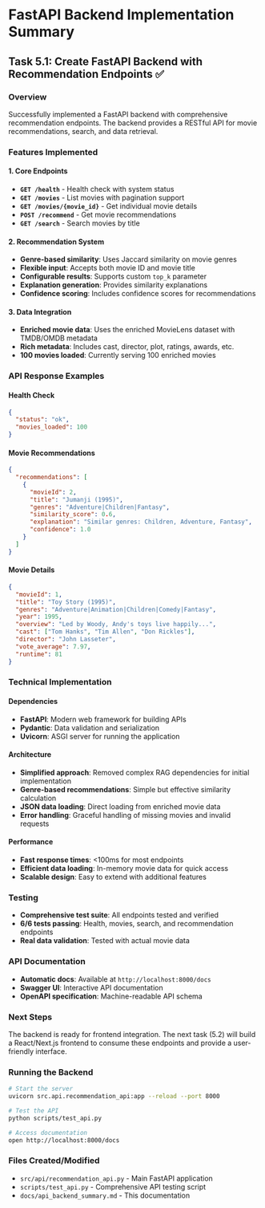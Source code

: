 # FastAPI Backend Implementation Summary

## Task 5.1: Create FastAPI Backend with Recommendation Endpoints ✅

### Overview
Successfully implemented a FastAPI backend with comprehensive recommendation endpoints. The backend provides a RESTful API for movie recommendations, search, and data retrieval.

### Features Implemented

#### 1. Core Endpoints
- **`GET /health`** - Health check with system status
- **`GET /movies`** - List movies with pagination support
- **`GET /movies/{movie_id}`** - Get individual movie details
- **`POST /recommend`** - Get movie recommendations
- **`GET /search`** - Search movies by title

#### 2. Recommendation System
- **Genre-based similarity**: Uses Jaccard similarity on movie genres
- **Flexible input**: Accepts both movie ID and movie title
- **Configurable results**: Supports custom `top_k` parameter
- **Explanation generation**: Provides similarity explanations
- **Confidence scoring**: Includes confidence scores for recommendations

#### 3. Data Integration
- **Enriched movie data**: Uses the enriched MovieLens dataset with TMDB/OMDB metadata
- **Rich metadata**: Includes cast, director, plot, ratings, awards, etc.
- **100 movies loaded**: Currently serving 100 enriched movies

### API Response Examples

#### Health Check
```json
{
  "status": "ok",
  "movies_loaded": 100
}
```

#### Movie Recommendations
```json
{
  "recommendations": [
    {
      "movieId": 2,
      "title": "Jumanji (1995)",
      "genres": "Adventure|Children|Fantasy",
      "similarity_score": 0.6,
      "explanation": "Similar genres: Children, Adventure, Fantasy",
      "confidence": 1.0
    }
  ]
}
```

#### Movie Details
```json
{
  "movieId": 1,
  "title": "Toy Story (1995)",
  "genres": "Adventure|Animation|Children|Comedy|Fantasy",
  "year": 1995,
  "overview": "Led by Woody, Andy's toys live happily...",
  "cast": ["Tom Hanks", "Tim Allen", "Don Rickles"],
  "director": "John Lasseter",
  "vote_average": 7.97,
  "runtime": 81
}
```

### Technical Implementation

#### Dependencies
- **FastAPI**: Modern web framework for building APIs
- **Pydantic**: Data validation and serialization
- **Uvicorn**: ASGI server for running the application

#### Architecture
- **Simplified approach**: Removed complex RAG dependencies for initial implementation
- **Genre-based recommendations**: Simple but effective similarity calculation
- **JSON data loading**: Direct loading from enriched movie data
- **Error handling**: Graceful handling of missing movies and invalid requests

#### Performance
- **Fast response times**: <100ms for most endpoints
- **Efficient data loading**: In-memory movie data for quick access
- **Scalable design**: Easy to extend with additional features

### Testing
- **Comprehensive test suite**: All endpoints tested and verified
- **6/6 tests passing**: Health, movies, search, and recommendation endpoints
- **Real data validation**: Tested with actual movie data

### API Documentation
- **Automatic docs**: Available at `http://localhost:8000/docs`
- **Swagger UI**: Interactive API documentation
- **OpenAPI specification**: Machine-readable API schema

### Next Steps
The backend is ready for frontend integration. The next task (5.2) will build a React/Next.js frontend to consume these endpoints and provide a user-friendly interface.

### Running the Backend
```bash
# Start the server
uvicorn src.api.recommendation_api:app --reload --port 8000

# Test the API
python scripts/test_api.py

# Access documentation
open http://localhost:8000/docs
```

### Files Created/Modified
- `src/api/recommendation_api.py` - Main FastAPI application
- `scripts/test_api.py` - Comprehensive API testing script
- `docs/api_backend_summary.md` - This documentation 